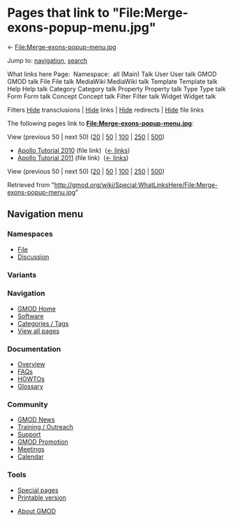 <div id="mw-page-base" class="noprint">

</div>

<div id="mw-head-base" class="noprint">

</div>

<div id="content" class="mw-body" role="main">

<span id="top"></span>

<div id="mw-js-message" style="display:none;">

</div>



# <span dir="auto">Pages that link to "File:Merge-exons-popup-menu.jpg"</span>

<div id="bodyContent">

<div id="contentSub">

←
[File:Merge-exons-popup-menu.jpg](/wiki/File:Merge-exons-popup-menu.jpg "File:Merge-exons-popup-menu.jpg")

</div>

<div id="jump-to-nav" class="mw-jump">

Jump to: [navigation](#mw-navigation), [search](#p-search)

</div>

<div id="mw-content-text">

What links here Page:  Namespace:  all (Main) Talk User User talk GMOD
GMOD talk File File talk MediaWiki MediaWiki talk Template Template talk
Help Help talk Category Category talk Property Property talk Type Type
talk Form Form talk Concept Concept talk Filter Filter talk Widget
Widget talk

Filters
[Hide](/mediawiki/index.php?title=Special:WhatLinksHere/File:Merge-exons-popup-menu.jpg&hidetrans=1 "Special:WhatLinksHere/File:Merge-exons-popup-menu.jpg")
transclusions \|
[Hide](/mediawiki/index.php?title=Special:WhatLinksHere/File:Merge-exons-popup-menu.jpg&hidelinks=1 "Special:WhatLinksHere/File:Merge-exons-popup-menu.jpg")
links \|
[Hide](/mediawiki/index.php?title=Special:WhatLinksHere/File:Merge-exons-popup-menu.jpg&hideredirs=1 "Special:WhatLinksHere/File:Merge-exons-popup-menu.jpg")
redirects \|
[Hide](/mediawiki/index.php?title=Special:WhatLinksHere/File:Merge-exons-popup-menu.jpg&hideimages=1 "Special:WhatLinksHere/File:Merge-exons-popup-menu.jpg")
file links

The following pages link to
**[File:Merge-exons-popup-menu.jpg](/wiki/File:Merge-exons-popup-menu.jpg "File:Merge-exons-popup-menu.jpg")**:

View (previous 50 \| next 50)
([20](/mediawiki/index.php?title=Special:WhatLinksHere/File:Merge-exons-popup-menu.jpg&limit=20 "Special:WhatLinksHere/File:Merge-exons-popup-menu.jpg")
\|
[50](/mediawiki/index.php?title=Special:WhatLinksHere/File:Merge-exons-popup-menu.jpg&limit=50 "Special:WhatLinksHere/File:Merge-exons-popup-menu.jpg")
\|
[100](/mediawiki/index.php?title=Special:WhatLinksHere/File:Merge-exons-popup-menu.jpg&limit=100 "Special:WhatLinksHere/File:Merge-exons-popup-menu.jpg")
\|
[250](/mediawiki/index.php?title=Special:WhatLinksHere/File:Merge-exons-popup-menu.jpg&limit=250 "Special:WhatLinksHere/File:Merge-exons-popup-menu.jpg")
\|
[500](/mediawiki/index.php?title=Special:WhatLinksHere/File:Merge-exons-popup-menu.jpg&limit=500 "Special:WhatLinksHere/File:Merge-exons-popup-menu.jpg"))

- [Apollo Tutorial
  2010](/wiki/Apollo_Tutorial_2010 "Apollo Tutorial 2010") (file link) ‎
  <span class="mw-whatlinkshere-tools">([←
  links](/mediawiki/index.php?title=Special:WhatLinksHere&target=Apollo+Tutorial+2010 "Special:WhatLinksHere"))</span>
- [Apollo Tutorial
  2011](/wiki/Apollo_Tutorial_2011 "Apollo Tutorial 2011") (file link) ‎
  <span class="mw-whatlinkshere-tools">([←
  links](/mediawiki/index.php?title=Special:WhatLinksHere&target=Apollo+Tutorial+2011 "Special:WhatLinksHere"))</span>

View (previous 50 \| next 50)
([20](/mediawiki/index.php?title=Special:WhatLinksHere/File:Merge-exons-popup-menu.jpg&limit=20 "Special:WhatLinksHere/File:Merge-exons-popup-menu.jpg")
\|
[50](/mediawiki/index.php?title=Special:WhatLinksHere/File:Merge-exons-popup-menu.jpg&limit=50 "Special:WhatLinksHere/File:Merge-exons-popup-menu.jpg")
\|
[100](/mediawiki/index.php?title=Special:WhatLinksHere/File:Merge-exons-popup-menu.jpg&limit=100 "Special:WhatLinksHere/File:Merge-exons-popup-menu.jpg")
\|
[250](/mediawiki/index.php?title=Special:WhatLinksHere/File:Merge-exons-popup-menu.jpg&limit=250 "Special:WhatLinksHere/File:Merge-exons-popup-menu.jpg")
\|
[500](/mediawiki/index.php?title=Special:WhatLinksHere/File:Merge-exons-popup-menu.jpg&limit=500 "Special:WhatLinksHere/File:Merge-exons-popup-menu.jpg"))

</div>

<div class="printfooter">

Retrieved from
"<http://gmod.org/wiki/Special:WhatLinksHere/File:Merge-exons-popup-menu.jpg>"

</div>

<div id="catlinks" class="catlinks catlinks-allhidden">

</div>

<div class="visualClear">

</div>

</div>

</div>

<div id="mw-navigation">

## Navigation menu

<div id="mw-head">



<div id="left-navigation">

<div id="p-namespaces" class="vectorTabs" role="navigation"
aria-labelledby="p-namespaces-label">

### Namespaces

- <span id="ca-nstab-image"><a href="/wiki/File:Merge-exons-popup-menu.jpg" accesskey="c"
  title="View the file page [c]">File</a></span>
- <span id="ca-talk"><a
  href="/mediawiki/index.php?title=File_talk:Merge-exons-popup-menu.jpg&amp;action=edit&amp;redlink=1"
  accesskey="t"
  title="Discussion about the content page [t]">Discussion</a></span>

</div>

<div id="p-variants" class="vectorMenu emptyPortlet" role="navigation"
aria-labelledby="p-variants-label">

### 

### Variants[](#)

<div class="menu">

</div>

</div>

</div>

<div id="right-navigation">





</div>



</div>

</div>

</div>

<div id="mw-panel">

<div id="p-logo" role="banner">

<a href="/wiki/Main_Page"
style="background-image: url(http://gmod.org/images/GMOD-cogs.png);"
title="Visit the main page"></a>

</div>

<div id="p-Navigation" class="portal" role="navigation"
aria-labelledby="p-Navigation-label">

### Navigation

<div class="body">

- <span id="n-GMOD-Home">[GMOD Home](/wiki/Main_Page)</span>
- <span id="n-Software">[Software](/wiki/GMOD_Components)</span>
- <span id="n-Categories-.2F-Tags">[Categories /
  Tags](/wiki/Categories)</span>
- <span id="n-View-all-pages">[View all
  pages](/wiki/Special:AllPages)</span>

</div>

</div>

<div id="p-Documentation" class="portal" role="navigation"
aria-labelledby="p-Documentation-label">

### Documentation

<div class="body">

- <span id="n-Overview">[Overview](/wiki/Overview)</span>
- <span id="n-FAQs">[FAQs](/wiki/Category:FAQ)</span>
- <span id="n-HOWTOs">[HOWTOs](/wiki/Category:HOWTO)</span>
- <span id="n-Glossary">[Glossary](/wiki/Glossary)</span>

</div>

</div>

<div id="p-Community" class="portal" role="navigation"
aria-labelledby="p-Community-label">

### Community

<div class="body">

- <span id="n-GMOD-News">[GMOD News](/wiki/GMOD_News)</span>
- <span id="n-Training-.2F-Outreach">[Training /
  Outreach](/wiki/Training_and_Outreach)</span>
- <span id="n-Support">[Support](/wiki/Support)</span>
- <span id="n-GMOD-Promotion">[GMOD
  Promotion](/wiki/GMOD_Promotion)</span>
- <span id="n-Meetings">[Meetings](/wiki/Meetings)</span>
- <span id="n-Calendar">[Calendar](/wiki/Calendar)</span>

</div>

</div>

<div id="p-tb" class="portal" role="navigation"
aria-labelledby="p-tb-label">

### Tools

<div class="body">

- <span id="t-specialpages"><a href="/wiki/Special:SpecialPages" accesskey="q"
  title="A list of all special pages [q]">Special pages</a></span>
- <span id="t-print"><a
  href="/mediawiki/index.php?title=Special:WhatLinksHere/File:Merge-exons-popup-menu.jpg&amp;printable=yes"
  rel="alternate" accesskey="p"
  title="Printable version of this page [p]">Printable version</a></span>

</div>

</div>

</div>

</div>

<div id="footer" role="contentinfo">

- <span id="footer-places-about">[About
  GMOD](/wiki/GMOD:About "GMOD:About")</span>

<!-- -->






</div>
